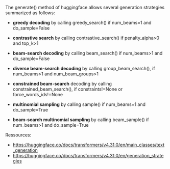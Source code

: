 

The generate() method of huggingface allows several generation strategies summarized as follows:

- **greedy decoding** by calling greedy_search() if num_beams=1 and do_sample=False
- **contrastive search** by calling contrastive_search() if penalty_alpha>0 and top_k>1
- **beam-search decoding** by calling beam_search() if num_beams>1 and do_sample=False
- **diverse beam-search decoding** by calling group_beam_search(), if num_beams>1 and num_beam_groups>1
- **constrained beam-search** decoding by calling constrained_beam_search(), if constraints!=None or force_words_ids!=None

- **multinomial sampling** by calling sample() if num_beams=1 and do_sample=True
- **beam-search multinomial sampling** by calling beam_sample() if num_beams>1 and do_sample=True

Ressources:

- https://huggingface.co/docs/transformers/v4.31.0/en/main_classes/text_generation
- https://huggingface.co/docs/transformers/v4.31.0/en/generation_strategies
